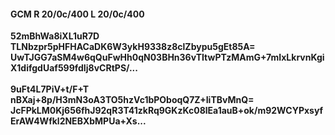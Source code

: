 #### GCM R 20/0c/400 L 20/0c/400
**52mBhWa8iXL1uR7D**<br/>**TLNbzpr5pHFHACaDK6W3ykH9338z8clZbypu5gEt85A=**<br/>**UwTJGG7aSM4w6qQuFwHh0qN03BHn36vTItwPTzMAmG+7mIxLkrvnKgiX1difgdUaf599fdIj8vCRtPS/...**<br/><br/>
**9uFt4L7PiV+t/F+T**<br/>**nBXaj+8p/H3mN3oA3TO5hzVc1bPOboqQ7Z+IiTBvMnQ=**<br/>**JcFPkLM0Kj656fhJ92qR3T41zkRq9GKzKc08lEa1auB+ok/m92WCYPxsyfErAW4Wfkl2NEBXbMPUa+Xs...**